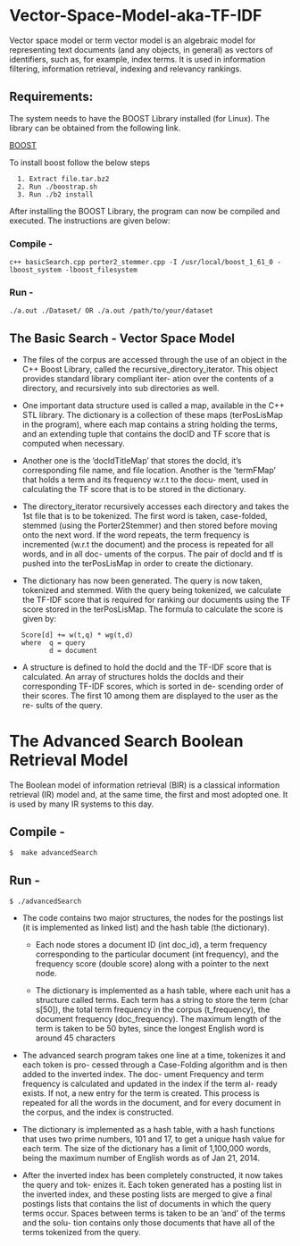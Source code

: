 # Vector-Space-Model-aka-TF-IDF
Vector space model or term vector model is an algebraic model for representing text documents (and any objects, in general) as vectors of identifiers, such as, for example, index terms. It is used in information filtering, information retrieval, indexing and relevancy rankings.

## Requirements: 
The system needs to have the BOOST Library installed (for Linux). 
The library can be obtained from the following link. 

[BOOST](http://www.boost.org/doc/libs/1_61_0/more/getting_started/unix-variants.html)

To install boost follow the below steps 
```
  1. Extract file.tar.bz2
  2. Run ./boostrap.sh
  3. Run ./b2 install
```
After installing the BOOST Library, the program can now be compiled and
 executed. The instructions are given below:

### Compile -

```
c++ basicSearch.cpp porter2_stemmer.cpp -I /usr/local/boost_1_61_0 -lboost_system -lboost_filesystem
```

### Run -

```
./a.out ./Dataset/ OR ./a.out /path/to/your/dataset
```

## The Basic Search - Vector Space Model

* The files of the corpus are accessed through the use of an object in the C++ Boost Library,
  called the recursive_directory_iterator. This object provides standard library compliant iter-
  ation over the contents of a directory, and recursively into sub directories as well.
  
* One important data structure used is called a map, available in the C++ STL library. The
  dictionary is a collection of these maps (terPosLisMap in the program), where each map
  contains a string holding the terms, and an extending tuple that contains the docID and TF
  score that is computed when necessary.
  
* Another one is the ’docIdTitleMap’ that stores the docId, it’s corresponding file name, and
  file location. Another is the ’termFMap’ that holds a term and its frequency w.r.t to the docu-
  ment, used in calculating the TF score that is to be stored in the dictionary.
  
* The directory_iterator recursively accesses each directory and takes the 1st file that is to be
  tokenized. The first word is taken, case-folded, stemmed (using the Porter2Stemmer) and
  then stored before moving onto the next word. If the word repeats, the term frequency is
  incremented (w.r.t the document) and the process is repeated for all words, and in all doc-
  uments of the corpus. The pair of docId and tf is pushed into the terPosLisMap in order to
  create the dictionary.
  
* The dictionary has now been generated. The query is now taken, tokenized and stemmed.
  With the query being tokenized, we calculate the TF-IDF score that is required for ranking
  our documents using the TF score stored in the terPosLisMap.
  The formula to calculate the score is given by: 

```  
   Score[d] += w(t,q) * wg(t,d)
   where  q = query
          d = document
```  

* A structure is defined to hold the docId and the TF-IDF score that is calculated. An array
  of structures holds the docIds and their corresponding TF-IDF scores, which is sorted in de-
  scending order of their scores. The first 10 among them are displayed to the user as the re-
  sults of the query.
  

# The Advanced Search Boolean Retrieval Model

The Boolean model of information retrieval (BIR) is a classical information retrieval (IR) model and, at the same time, the first and most adopted one. It is used by many IR systems to this day.

## Compile -

```sh
$  make advancedSearch
```

## Run -

```sh
$ ./advancedSearch 

```


* The code contains two major structures, the nodes for the postings list (it is implemented as linked list) and the hash table (the dictionary).
  * Each node stores a document ID (int doc_id), a term frequency corresponding to the
    particular document (int frequency), and the frequency score (double score) along with a
    pointer to the next node.
    
  * The dictionary is implemented as a hash table, where each unit has a structure called
    terms. Each term has a string to store the term (char s[50]), the total term frequency
    in the corpus (t_frequency), the document frequency (doc_frequency). The maximum
    length of the term is taken to be 50 bytes, since the longest English word is around 45
    characters
  
* The advanced search program takes one line at a time, tokenizes it and each token is pro-
  cessed through a Case-Folding algorithm and is then added to the inverted index. The doc-
  ument Frequency and term frequency is calculated and updated in the index if the term al-
  ready exists. If not, a new entry for the term is created. This process is repeated for all the
  words in the document, and for every document in the corpus, and the index is constructed.
  
* The dictionary is implemented as a hash table, with a hash functions that uses two prime
  numbers, 101 and 17, to get a unique hash value for each term. The size of the dictionary
  has a limit of 1,100,000 words, being the maximum number of English words as of Jan 21,
  2014.
  
* After the inverted index has been completely constructed, it now takes the query and tok-
  enizes it. Each token generated has a posting list in the inverted index, and these posting
  lists are merged to give a final postings lists that contains the list of documents in which the
  query terms occur. Spaces between terms is taken to be an ’and’ of the terms and the solu-
  tion contains only those documents that have all of the terms tokenized from the query.
